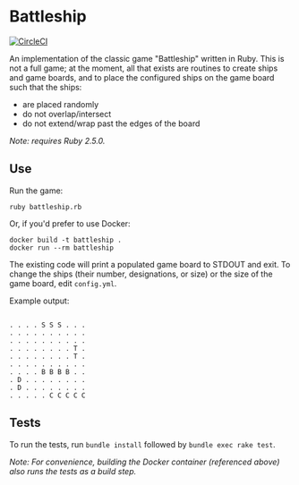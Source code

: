 # Battleship

[![CircleCI](https://circleci.com/gh/jlgoolsbee/battleship/tree/master.svg?style=shield)](https://circleci.com/gh/jlgoolsbee/battleship/tree/master)

An implementation of the classic game "Battleship" written in Ruby. This is not a full game; at the moment, all that exists are routines to create ships and game boards, and to place the configured ships on the game board such that the ships:

* are placed randomly
* do not overlap/intersect
* do not extend/wrap past the edges of the board

_Note: requires Ruby 2.5.0._

## Use

Run the game:

```
ruby battleship.rb
```

Or, if you'd prefer to use Docker:

```
docker build -t battleship .
docker run --rm battleship
```

The existing code will print a populated game board to STDOUT and exit. To change the ships (their number, designations, or size) or the size of the game board, edit `config.yml`.

Example output:

```

. . . . S S S . . .
. . . . . . . . . .
. . . . . . . . . .
. . . . . . . . T .
. . . . . . . . T .
. . . . . . . . . .
. . . . B B B B . .
. D . . . . . . . .
. D . . . . . . . .
. . . . . C C C C C

```

## Tests

To run the tests, run `bundle install` followed by `bundle exec rake test`.

_Note: For convenience, building the Docker container (referenced above) also runs the tests as a build step._
